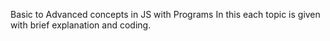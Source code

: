 Basic to Advanced concepts in JS with Programs
In this each topic is given with brief explanation and coding.
